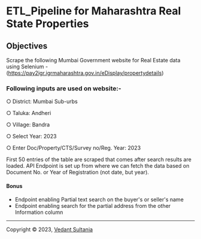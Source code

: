 # ETL_Pipeline for Maharashtra Real State Properties
## Objectives
Scrape the following Mumbai Government website for Real Estate data using Selenium - (https://pay2igr.igrmaharashtra.gov.in/eDisplay/propertydetails)
### Following inputs are used on website:- 
○ District: Mumbai Sub-urbs

○ Taluka: Andheri

○ Village: Bandra

○ Select Year: 2023

○ Enter Doc/Property/CTS/Survey no/Reg. Year: 2023

First 50 entries of the table are scraped that comes after search results are loaded.
API Endpoint is set up from where we can fetch the data based on Document
No. or Year of Registration (not date, but year).
#### Bonus
- Endpoint enabling Partial text search on the buyer's or seller's name
- Endpoint enabling search for the partial address from the other Information column

***
Copyright © 2023, [Vedant Sultania](https://github.com/Ved4Code)
